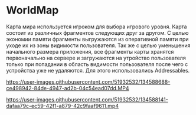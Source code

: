 # WorldMap

Карта мира используется игроком для выбора игрового уровня.
Карта состоит из различных фрагментов следующих друг за другом. С целью экономии памяти фрагменты выгружаются из оперативной памяти при уходе их из зоны видимости пользователя.
Так же с целью уменьшения начального размера приложения, все фрагменты карты хранятся первоначально на сервере и загружаются на утройство пользователя только при попадании в область видимости пользователя после чего с устройства уже не удаляются. Для этого использовались Addressables.


https://user-images.githubusercontent.com/51932532/134588688-ce498942-84de-4947-ad2b-04c54ead07dd.MP4

https://user-images.githubusercontent.com/51932532/134588141-dafaa79c-ec59-42f1-a879-42c9faaf9611.mp4




